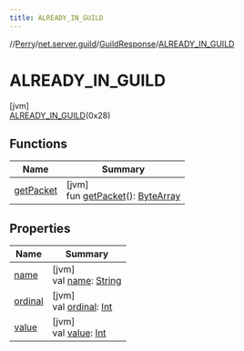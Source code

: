 ```yaml
---
title: ALREADY_IN_GUILD
---
```

//[Perry](../../../../index.html)/[net.server.guild](../../index.html)/[GuildResponse](../index.html)/[ALREADY_IN_GUILD](index.html)



# ALREADY_IN_GUILD



[jvm]\
[ALREADY_IN_GUILD](index.html)(0x28)



## Functions


| Name | Summary |
|---|---|
| [getPacket](../get-packet.html) | [jvm]<br>fun [getPacket](../get-packet.html)(): [ByteArray](https://kotlinlang.org/api/latest/jvm/stdlib/kotlin/-byte-array/index.html) |


## Properties


| Name | Summary |
|---|---|
| [name](name.html) | [jvm]<br>val [name](name.html): [String](https://kotlinlang.org/api/latest/jvm/stdlib/kotlin/-string/index.html) |
| [ordinal](ordinal.html) | [jvm]<br>val [ordinal](ordinal.html): [Int](https://kotlinlang.org/api/latest/jvm/stdlib/kotlin/-int/index.html) |
| [value](value.html) | [jvm]<br>val [value](value.html): [Int](https://kotlinlang.org/api/latest/jvm/stdlib/kotlin/-int/index.html) |

